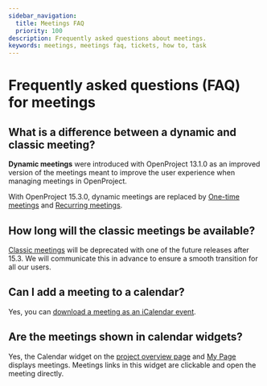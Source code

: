 ```yaml
---
sidebar_navigation:
  title: Meetings FAQ
  priority: 100
description: Frequently asked questions about meetings.
keywords: meetings, meetings faq, tickets, how to, task
---
```


# Frequently asked questions (FAQ) for meetings

## What is a difference between a dynamic and classic meeting?

**Dynamic meetings** were introduced with OpenProject 13.1.0 as an improved version of the meetings meant to improve the user experience when managing meetings in OpenProject.

With OpenProject 15.3.0, dynamic meetings are replaced by [One-time meetings](/one-time-meetings) and [Recurring meetings](/recurring-meetings). 

## How long will the classic meetings be available?

[Classic meetings](../classic-meetings) will be deprecated with one of the future releases after 15.3. We will communicate this in advance to ensure a smooth transition for all our users.

## Can I add a meeting to a calendar?

Yes, you can [download a meeting as an iCalendar event](../dynamic-meetings/#download-a-meeting-as-an-icalendar-event).

## Are the meetings shown in calendar widgets?

Yes, the Calendar widget on the [project overview page](../../project-overview/#calendar-widget) and [My Page](../../../getting-started/my-page/#add-widgets) displays meetings. Meetings links in this widget are clickable and open the meeting directly.
